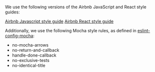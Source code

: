 
We use the following versions of the Airbnb JavaScript and React style guides:

[Airbnb Javascript style guide](https://github.com/airbnb/javascript/blob/0f8f30dcd0b8292a9e49148fa6f77046aadbeee2/README.md)
[Airbnb React style guide](https://github.com/airbnb/javascript/blob/152eaa6669c353d16f606cc29b324a59761979f5/react/README.md)

Additionally, we use the following Mocha style rules, as defined in [eslint-config-mocha](https://github.com/lo1tuma/eslint-plugin-mocha/tree/master/docs/rules):

* no-mocha-arrows
* no-return-and-callback
* handle-done-callback
* no-exclusive-tests
* no-identical-title
